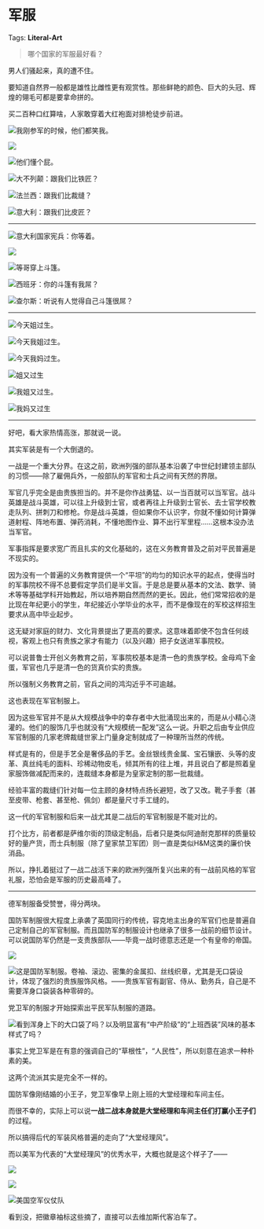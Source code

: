 # 军服

Tags: **Literal-Art**

> 哪个国家的军服最好看？



男人们骚起来，真的遭不住。

要知道自然界一般都是雄性比雌性更有观赏性。那些鲜艳的颜色、巨大的头冠、辉煌的翎毛可都是要拿命拼的。

买二百种口红算啥，人家敢穿着大红袍面对排枪徒步前进。

  


![](https://picx.zhimg.com/50/v2-a51707cabcdcb4be715e769845de44dd_720w.jpg?source=2c26e567)我刚参军的时候，他们都笑我。

![](https://pic1.zhimg.com/50/v2-c716a6e8bd4fd4100b2cbc300bd6fe09_720w.jpg?source=2c26e567)  


![](https://pic1.zhimg.com/50/v2-9928c6c797d21fa6e5429172e5aaacc0_720w.jpg?source=2c26e567)他们懂个屁。

  


![](https://pica.zhimg.com/50/v2-40746b546702ff44c4642e331e344b44_720w.jpg?source=2c26e567)大不列颠：跟我们比铁匠？

  


![](https://pic1.zhimg.com/50/v2-d6027598f1004780fa9dd2a678372691_720w.jpg?source=2c26e567)法兰西：跟我们比裁缝？

  


![](https://picx.zhimg.com/50/v2-8a0d449083adc313bcfdb8cec182206c_720w.jpg?source=2c26e567)意大利：跟我们比皮匠？



---

  


![](https://pica.zhimg.com/50/v2-03eb2f77077eb9b76c53a637bc127219_720w.jpg?source=2c26e567)意大利国家宪兵：你等着。

  


![](https://pica.zhimg.com/50/v2-a06e093d20266db8cdf0a427195eee2d_720w.jpg?source=2c26e567)  


![](https://picx.zhimg.com/50/v2-bf64fff7f0fb9218f7798a8877366bb7_720w.jpg?source=2c26e567)等哥穿上斗篷。

  


![](https://picx.zhimg.com/50/v2-d56d1b58674abdd71bef8ecc62bd8c17_720w.jpg?source=2c26e567)西班牙：你的斗篷有我屌？

  


![](https://pic1.zhimg.com/50/v2-65871022c3757ea577a066b8721aa169_720w.jpg?source=2c26e567)查尔斯：听说有人觉得自己斗篷很屌？



---

  


  


![](https://pica.zhimg.com/50/v2-3e71ee8985e9249cc30fb3ddb3528d76_720w.jpg?source=2c26e567)今天姐过生。

  


![](https://picx.zhimg.com/50/v2-d469114d8f64fa0b0cba40fcaadecba4_720w.jpg?source=2c26e567)今天我姐过生。

  


![](https://pic1.zhimg.com/50/v2-5f8bc42e6ed0cc7ceb1382e8337fea73_720w.jpg?source=2c26e567)今天我妈过生。

  


![](https://pica.zhimg.com/50/v2-9843b69fd859794f52d77b4cf0c0291c_720w.jpg?source=2c26e567)姐又过生

![](https://picx.zhimg.com/50/v2-cddcf482690151fc94e71e51651d40d8_720w.jpg?source=2c26e567)我姐又过生。

  


![](https://picx.zhimg.com/50/v2-21c17d0bfccf4309abcee43999d33986_720w.jpg?source=2c26e567)我妈又过生

  




---

好吧，看大家热情高涨，那就说一说。

其实军装是有一个大倒退的。

一战是一个重大分界。在这之前，欧洲列强的部队基本沿袭了中世纪封建领主部队的习惯——除了雇佣兵外，一般部队的军官和士兵之间有天然的界限。

军官几乎完全是由贵族担当的。并不是你作战勇猛、以一当百就可以当军官。战斗英雄是战斗英雄，可以往上升级到士官，或者再往上升级到士官长、去士官学校教走队列、拼刺刀和修枪。你是战斗英雄，但如果你不认识字，你就不懂如何计算弹道射程、阵地布置、弹药消耗，不懂地图作业、算不出行军里程……这根本没办法当军官。

军事指挥是要求宽广而且扎实的文化基础的，这在义务教育普及之前对平民普遍是不现实的。

因为没有一个普遍的义务教育提供一个“平坦”的均匀的知识水平的起点，使得当时的军事院校不得不总要假定学员们是半文盲。于是总是要从基本的文法、数学、骑术等等基础学科开始教起，所以培养期自然而然的更长。因此，他们常常招收的是比现在年纪更小的学生，年纪接近小学毕业的水平，而不是像现在的军校这样招生要求从高中毕业起步。

这无疑对家庭的财力、文化背景提出了更高的要求。这意味着即使不包含任何歧视，客观上也只有贵族之家才有能力（以及兴趣）把子女送进军事院校。

可以说普鲁士开创义务教育之前，军事院校基本是清一色的贵族学校。金母鸡下金蛋，军官也几乎是清一色的货真价实的贵族。

所以强制义务教育之前，官兵之间的鸿沟近乎不可逾越。

这也表现在军官制服上。

因为这些军官并不是从大规模战争中的幸存者中大批涌现出来的，而是从小精心浇灌的。他们的服饰几乎也就没有“大规模统一配发”这么一说。升职之后由专业供应军官制服的几家老牌裁缝世家上门量身定制就成了一种理所当然的传统。

样式是有的，但是手艺全是奢侈品的手艺。金丝银线贵金属、宝石镶嵌、头等的皮革、真丝纯毛的面料、珍稀动物皮毛，倾其所有的往上堆，并且说白了都是照着皇家服饰做减配而来的，连裁缝本身都是为皇家定制的那一批裁缝。

经验丰富的裁缝们针对每一位主顾的身材特点扬长避短，改了又改。靴子手套（甚至皮带、枪套、甚至枪、佩剑）都是量尺寸手工缝的。

这一代的军官制服和后来一战尤其是二战后的军官制服是不能对比的。

打个比方，前者都是萨维尔街的顶级定制品，后者只是类似阿迪耐克那样的质量较好的量产货，而士兵制服（除了皇家禁卫军团）则一直是类似H&M这类的廉价快消品。

所以，挣扎着挺过了一战二战活下来的欧洲列强所复兴出来的有一战前风格的军官礼服，恐怕会是军服的历史最高峰了。



---

德军制服备受赞誉，得分两块。

国防军制服很大程度上承袭了英国同行的传统，容克地主出身的军官们也是普遍自己定制自己的军官制服。而且国防军的制服设计也继承了很多一战前的细节设计。可以说国防军仍然是一支贵族部队——毕竟一战时德意志还是一个有皇帝的帝国。

![](https://picx.zhimg.com/50/v2-8e37998e82fcd627d6689c92fb1c1d80_720w.jpg?source=2c26e567)  


![](https://pic1.zhimg.com/50/v2-ffe47c7a589b055cd7d116e95d4c5e20_720w.jpg?source=2c26e567)这是国防军制服。卷袖、滚边、密集的金属扣、丝线织章，尤其是无口袋设计，体现了强烈的贵族服饰风格。——贵族军官有副官、侍从、勤务兵，自己是不需要浑身口袋装各种零碎的。

  


党卫军的制服才开始探索出平民军队制服的道路。

![](https://picx.zhimg.com/50/v2-9f31d923c50a5262fdc7ea8ca4f6baa6_720w.jpg?source=2c26e567)看到浑身上下的大口袋了吗？以及明显富有“中产阶级”的“上班西装”风味的基本样式了吗？

事实上党卫军是在有意的强调自己的“草根性”，“人民性”，所以刻意在追求一种朴素的美。

这两个流派其实是完全不一样的。

国防军像刚结婚的小王子，党卫军像早上刚上班的大堂经理和车间主任。

而很不幸的，实际上可以说**一战二战本身就是大堂经理和车间主任们打赢小王子们**的过程。

所以搞得后代的军装风格普遍的走向了“大堂经理风”。

而以美军为代表的“大堂经理风”的优秀水平，大概也就是这个样子了——

![](https://pica.zhimg.com/50/v2-5470f413c506692441ab4e92d2c03591_720w.jpg?source=2c26e567)  


![](https://pic1.zhimg.com/50/v2-20b52467d170c22d5834fa02fbcbd700_720w.jpg?source=2c26e567)  


![](https://pic1.zhimg.com/50/v2-838ab2ab3bc28a8bc7f723465ae963ad_720w.jpg?source=2c26e567)美国空军仪仗队

看到没，把徽章袖标这些摘了，直接可以去维加斯代客泊车了。



